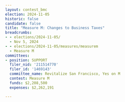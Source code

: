 ```yaml
---
layout: contest_bmc
election: 2024-11-05
historic: false
candidate: false
title: "Measure M: Changes to Business Taxes"
breadcrumbs:
- - elections/2024-11-05/
  - Nov 5, 2024
- - elections/2024-11-05/measures/measurem
  - Measure M
committees:
- position: SUPPORT
  filer_nid: '211514770'
  filer_id: '1469143'
  committee_name: Revitalize San Francisco, Yes on M
  contest: Measure M
  funds: $2,208,500
  expenses: $2,262,191

---
```

